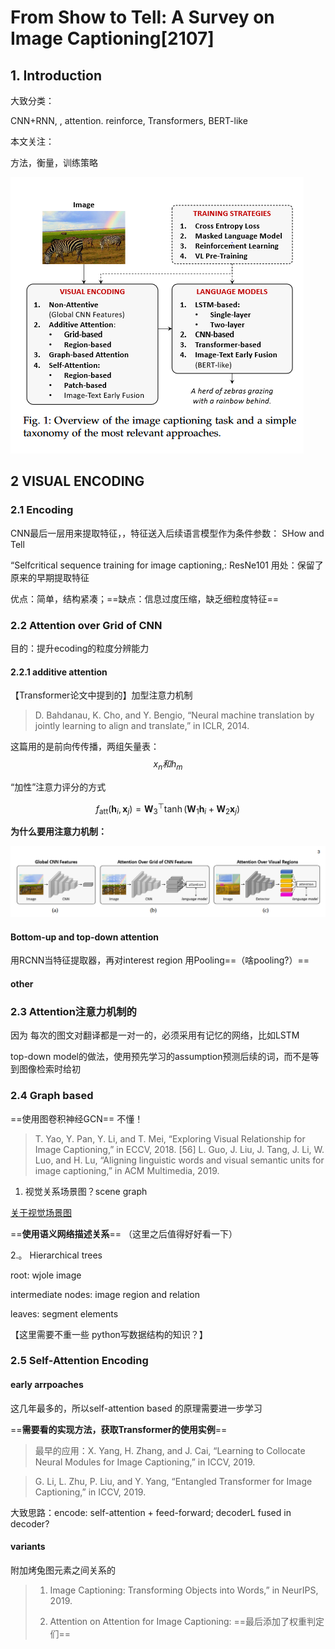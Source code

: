 # From Show to Tell: A Survey on Image Captioning[2107]

## 1. Introduction

大致分类：

CNN+RNN, , attention.  reinforce, Transformers, BERT-like

本文关注：

方法，衡量，训练策略

![image-20220711143941992](https://raw.githubusercontent.com/ChangYaQi/notes/main/metaverse/assets/image-20220711143941992.png)

## 2 VISUAL ENCODING
### 2.1  Encoding

CNN最后一层用来提取特征，，特征送入后续语言模型作为条件参数： SHow and Tell

“Selfcritical sequence training for image captioning,: ResNe101 用处：保留了原来的早期提取特征

优点：简单，结构紧凑；==缺点：信息过度压缩，缺乏细粒度特征==

### 2.2 Attention over Grid of CNN

目的：提升ecoding的粒度分辨能力

#### 2.2.1 additive attention

【Transformer论文中提到的】加型注意力机制

> D. Bahdanau, K. Cho, and Y. Bengio, “Neural machine translation by jointly learning to align and translate,” in ICLR, 2014.

这篇用的是前向传传播，两组矢量表：$$x_n 和h_m$$

“加性”注意力评分的方式

$$f_{\mathrm{att}}\left(\mathbf{h}_{i}, \mathbf{x}_{j}\right)=\mathbf{W}_{3}^{\top} \tanh \left(\mathbf{W}_{1} \mathbf{h}_{i}+\mathbf{W}_{2} \mathbf{x}_{j}\right)$$

**为什么要用注意力机制：** 

![image-20220712085245760](https://raw.githubusercontent.com/ChangYaQi/notes/main/metaverse/assets/image-20220712085245760.png)

#### Bottom-up and top-down attention

用RCNN当特征提取器，再对interest region 用Pooling==（啥pooling?）==

#### other

### 2.3 Attention注意力机制的
因为 每次的图文对翻译都是一对一的，必须采用有记忆的网络，比如LSTM

top-down model的做法，使用预先学习的assumption预测后续的词，而不是等到图像检索时给初

### 2.4  Graph based

==使用图卷积神经GCN== 不懂！

> T. Yao, Y. Pan, Y. Li, and T. Mei, “Exploring Visual Relationship for Image Captioning,” in ECCV, 2018. [56] L. Guo, J. Liu, J. Tang, J. Li, W. Luo, and H. Lu, “Aligning linguistic words and visual semantic units for image captioning,” in ACM Multimedia, 2019.

1. 视觉关系场景图？scene graph

[关于视觉场景图](https://blog.csdn.net/qq_39388410/article/details/105877505)

==**使用语义网络描述关系**== （这里之后值得好好看一下）

2.。  Hierarchical trees

root: wjole image

intermediate nodes: image region and relation

leaves: segment elements

【这里需要不重一些 python写数据结构的知识？】

### 2.5 Self-Attention Encoding

#### early arrpoaches

这几年最多的，所以self-attention based 的原理需要进一步学习

==**需要看的实现方法，获取Transformer的使用实例**==

> 最早的应用：X. Yang, H. Zhang, and J. Cai, “Learning to Collocate Neural Modules for Image Captioning,” in ICCV, 2019.

> G. Li, L. Zhu, P. Liu, and Y. Yang, “Entangled Transformer for Image Captioning,” in ICCV, 2019.

大致思路：encode: self-attention + feed-forward;   decoderL fused in decoder?

#### variants

附加烤兔图元素之间关系的

> 1. Image Captioning: Transforming Objects into Words,” in NeurIPS, 2019.
>
> 2. Attention on Attention for Image Captioning: ==最后添加了权重判定们==

